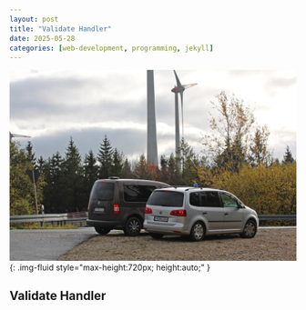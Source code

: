 ```yaml
---
layout: post
title: "Validate Handler"
date: 2025-05-28
categories: [web-development, programming, jekyll]
---
```


![Image](/assets/g6717559c0d79908ec888667d68fe29bb8d24f06c1dc6c8db4007aa3def1840c7e434c2457fd893d887c2d4f6412fc1d9904197ff8eadf6744613ad7481911d9a_1280.jpg){: .img-fluid style="max-height:720px; height:auto;" }

## Validate Handler
